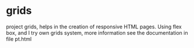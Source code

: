 # grids
project grids, helps in the creation of responsive HTML pages. Using flex box, and I try own grids system, more information see the documentation in file pt.html
